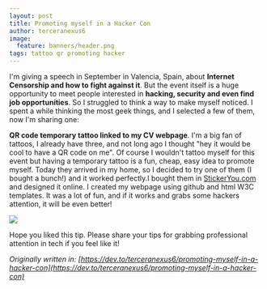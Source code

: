 ```yaml
---
layout: post
title: Promoting myself in a Hacker Con
author: terceranexus6
image:
  feature: banners/header.png
tags: tattoo qr promoting hacker
---
```


I'm giving a speech in September in Valencia, Spain, about **Internet Censorship and how to fight against it**. But the event itself is a huge opportunity to meet people interested in **hacking, security and even find job opportunities**. So I struggled to think a way to make myself noticed. I spent a while thinking the most geek things, and I selected a few of them, now I'm sharing one:

**QR code temporary tattoo linked to my CV webpage**. I'm a big fan of tattoos, I already have three, and not long ago I thought "hey it would be cool to have a QR code on me". Of course I wouldn't tattoo myself for this event but having a temporary tattoo is a fun, cheap, easy idea to promote myself. Today they arrived in my home, so I decided to try one of them (I bought a bunch!) and it worked perfectly.I bought them in [StickerYou.com](https://www.stickeryou.com/) and designed it online. I created my webpage using github and html W3C templates. It was a lot of fun, and if it works and grabs some hackers attention, it will be even better!

<img src="{{ site.url }}/assets/images/dev.to/21040894_353185488428024_1852579150368342016_n.jpg" style="display: block; margin: 0 auto;">

Hope you liked this tip. Please share your tips for grabbing professional attention in tech if you feel like it!

*Originally written in: [https://dev.to/terceranexus6/promoting-myself-in-a-hacker-con](https://dev.to/terceranexus6/promoting-myself-in-a-hacker-con)*
